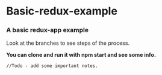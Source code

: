 # Basic-redux-example
<h3>A basic redux-app example</h3>
<p>Look at the branches to see steps of the process.</p>
<b>You can clone and run it with npm start and see some info. </b>

<code>//Todo - add some important notes.</code>
